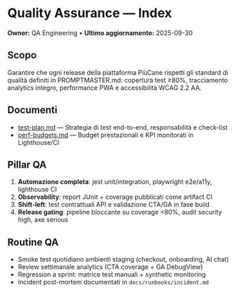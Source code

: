 # Quality Assurance — Index
**Owner:** QA Engineering • **Ultimo aggiornamento:** 2025-09-30

## Scopo
Garantire che ogni release della piattaforma PiùCane rispetti gli standard di qualità definiti in PROMPTMASTER.md: copertura test ≥80%, tracciamento analytics integro, performance PWA e accessibilità WCAG 2.2 AA.

## Documenti
- [test-plan.md](./test-plan.md) — Strategia di test end-to-end, responsabilità e check-list
- [perf-budgets.md](./perf-budgets.md) — Budget prestazionali e KPI monitorati in Lighthouse/CI

## Pillar QA
1. **Automazione completa**: jest unit/integration, playwright e2e/a11y, lighthouse CI
2. **Observability**: report JUnit + coverage pubblicati come artifact CI
3. **Shift-left**: test contrattuali API e validazione CTA/GA in fase build
4. **Release gating**: pipeline bloccante su coverage <80%, audit security high, axe serious

## Routine QA
- Smoke test quotidiano ambienti staging (checkout, onboarding, AI chat)
- Review settimanale analytics (CTA coverage + GA DebugView)
- Regression a sprint: matrice test manuali + synthetic monitoring
- Incident post-mortem documentati in `docs/runbooks/incident.md`
